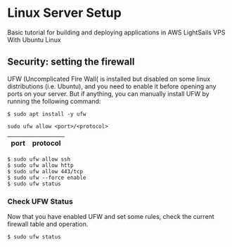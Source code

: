 # Linux Server Setup
Basic tutorial for building and deploying applications in AWS LightSails VPS With Ubuntu Linux

## Security: setting the firewall
UFW (Uncomplicated Fire Wall( is installed but disabled on some linux distributions (i.e. Ubuntu), and you need to enable it before opening any ports on your server. But if anything, you can manually install UFW by running the following command:

```
$ sudo apt install -y ufw
```

```
sudo ufw allow <port>/<protocol>
```

| port | protocol |
|------|----------|



```
$ sudo ufw allow ssh
$ sudo ufw allow http
$ sudo ufw allow 443/tcp
$ sudo ufw --force enable
$ sudo ufw status
```

### Check UFW Status

Now that you have enabled UFW and set some rules, check the current firewall table and operation.

```
$ sudo ufw status

```
